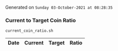 Generated on `Sunday 03-October-2021 at 08:28:35`

### Current to Target Coin Ratio
`current_coin_ratio.sh`

Date|Current|Target|Ratio
---|---|---|---
